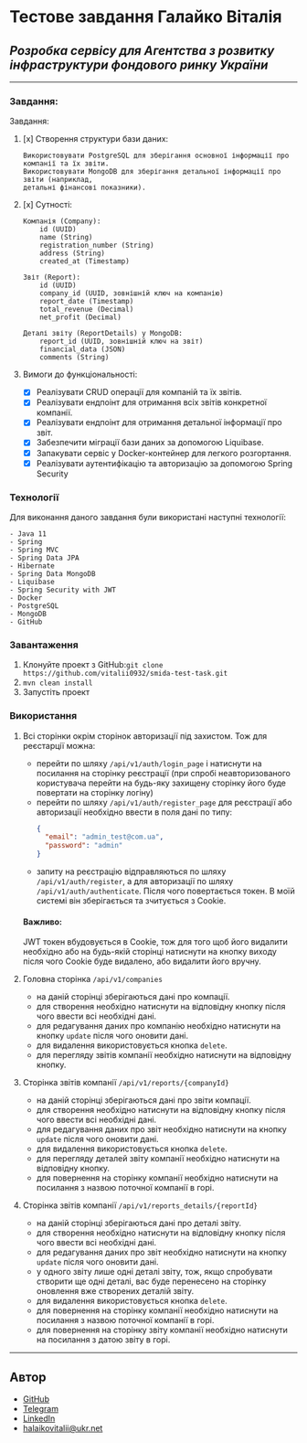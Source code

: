 # Тестове завдання Галайко Віталія
## _Розробка сервісу для Агентства з розвитку інфраструктури фондового ринку України_

___

### Завдання:
Завдання:
1. [x] Створення структури бази даних:

       Використовувати PostgreSQL для зберігання основної інформації про компанії та їх звіти.
       Використовувати MongoDB для зберігання детальної інформації про звіти (наприклад,
       детальні фінансові показники).

2. [x] Сутності:

       Компанія (Company):
           id (UUID)
           name (String)
           registration_number (String)
           address (String)
           created_at (Timestamp)

       Звіт (Report):
           id (UUID)
           company_id (UUID, зовнішній ключ на компанію)
           report_date (Timestamp)
           total_revenue (Decimal)
           net_profit (Decimal)

       Деталі звіту (ReportDetails) у MongoDB:
           report_id (UUID, зовнішній ключ на звіт)
           financial_data (JSON)
           comments (String)

3. Вимоги до функціональності:
   - [x] Реалізувати CRUD операції для компаній та їх звітів.
   - [x] Реалізувати ендпоінт для отримання всіх звітів конкретної компанії.
   - [x] Реалізувати ендпоінт для отримання детальної інформації про звіт.
   - [x] Забезпечити міграції бази даних за допомогою Liquibase.
   - [x] Запакувати сервіс у Docker-контейнер для легкого розгортання.
   - [x] Реалізувати аутентифікацію та авторизацію за допомогою Spring Security

### Технології

Для виконання даного завдання були використані наступні технології:

    - Java 11
    - Spring
    - Spring MVC
    - Spring Data JPA
    - Hibernate
    - Spring Data MongoDB
    - Liquibase
    - Spring Security with JWT
    - Docker
    - PostgreSQL
    - MongoDB
    - GitHub

### Завантаження

1. Клонуйте проект з GitHub:`git clone https://github.com/vitalii0932/smida-test-task.git`
2.  `mvn clean install`
3.  Запустіть проект

### Використання

1. Всі сторінки окрім сторінок авторизації під захистом. Тож для реєстарції можна:
    - перейти по шляху `/api/v1/auth/login_page` і натиснути на посилання на сторінку реєстрації (при спробі неавторизованого користувача перейти на будь-яку захищену сторінку його буде повертати на сторінку логіну)
    - перейти по шляху `/api/v1/auth/register_page`
     для реєстрації або авторизації необхідно ввести в поля дані по типу:
        ```json
        {
          "email": "admin_test@com.ua",
          "password": "admin"
        }
        ```
    - запиту на реєстрацію відправляються по шляху `/api/v1/auth/register`, а для авторизації по шляху `/api/v1/auth/authenticate`. Після чого повертається токен. В моїй системі він зберігається та зчитується з Cookie.
   #### Важливо:
   JWT токен вбудовується в Cookie, тож для того щоб його видалити необхідно або на будь-якій сторінці натиснути на кнопку виходу після чого Cookie буде видалено, або видалити його вручну.

2. Головна сторінка `/api/v1/companies`
    - на даній сторінці зберігаються дані про компації.
    - для створення необхідно натиснути на відповідну кнопку після чого ввести всі необхідні дані.
    - для редагування даних про компанію необхідно натиснути на кнопку `update` після чого оновити дані.
    - для видалення використовується кнопка `delete`.
    - для перегляду звітів компанії необхідно натиснути на відповідну кнопку.
3. Сторінка звітів компанії `/api/v1/reports/{companyId}`
    - на даній сторінці зберігаються дані про звіти компації.
    - для створення необхідно натиснути на відповідну кнопку після чого ввести всі необхідні дані.
    - для редагування даних про звіт необхідно натиснути на кнопку `update` після чого оновити дані.
    - для видалення використовується кнопка `delete`.
    - для перегляду деталей звіту компанії необхідно натиснути на відповідну кнопку.
    - для повернення на сторінку компанії необхідно натиснути на посилання з назвою поточної компанії в горі.
4. Сторінка звітів компанії `/api/v1/reports_details/{reportId}`
    - на даній сторінці зберігаються дані про деталі звіту.
    - для створення необхідно натиснути на відповідну кнопку після чого ввести всі необхідні дані.
    - для редагування даних про звіт необхідно натиснути на кнопку `update` після чого оновити дані.
    - у одного звіту лише одні деталі звіту, тож, якщо спробувати створити ще одні деталі, вас буде перенесено на сторінку оновлення вже створених деталій звіту.
    - для видалення використовується кнопка `delete`.
    - для повернення на сторінку компанії необхідно натиснути на посилання з назвою поточної компанії в горі.
   - для повернення на сторінку звіту компанії необхідно натиснути на посилання з датою звіту в горі.

___
## Автор
- [GitHub](https://github.com/vitalii0932)
- [Telegram](https://t.me/VitaliiGalayko)
- [LinkedIn](https://www.linkedin.com/in/vitalii-halaiko-199337281/)
- halaikovitalii@ukr.net